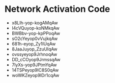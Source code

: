 # Network Activation Code
* x8LIh-yop-kogAMqAw
* I4cVQuyop-koNMkqAw
* BWBbv-yop-kpPPoqAw
* sO2cYeyop0vVujkqAw
* 681h-eyop_Zy1IUqAw
* 8JaaJuyop_ZzuUIqAw
* ovssyeyop9JrhnoqAw
* DD_cCOyop9JrmssqAw
* 7lyXs-yop9JPtmYqAw
* 14TSPeyop9IC8S0qAw
* woWKZeyop9IDr1cqAw